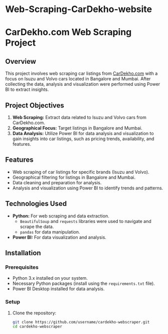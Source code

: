 # Web-Scraping-CarDekho-website
# CarDekho.com Web Scraping Project

## Overview
This project involves web scraping car listings from [CarDekho.com](https://www.cardekho.com/) with a focus on Isuzu and Volvo cars located in Bangalore and Mumbai. After collecting the data, analysis and visualization were performed using Power BI to extract insights.

## Project Objectives
1. **Web Scraping:** Extract data related to Isuzu and Volvo cars from CarDekho.com.
2. **Geographical Focus:** Target listings in Bangalore and Mumbai.
3. **Data Analysis:** Utilize Power BI for data analysis and visualization to gain insights into car listings, such as pricing trends, availability, and features.

## Features
- Web scraping of car listings for specific brands (Isuzu and Volvo).
- Geographical filtering for listings in Bangalore and Mumbai.
- Data cleaning and preparation for analysis.
- Analysis and visualization using Power BI to identify trends and patterns.

## Technologies Used
- **Python:** For web scraping and data extraction.
  - `BeautifulSoup` and `requests` libraries were used to navigate and scrape the data.
  - `pandas` for data manipulation.
- **Power BI:** For data visualization and analysis.

## Installation
### Prerequisites
- Python 3.x installed on your system.
- Necessary Python packages (install using the `requirements.txt` file).
- Power BI Desktop installed for data analysis.

### Setup
1. Clone the repository:
   ```bash
   git clone https://github.com/username/cardekho-webscraper.git
   cd cardekho-webscraper
